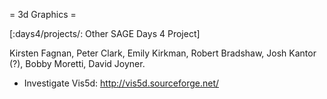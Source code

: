 = 3d Graphics =

[:days4/projects/: Other SAGE Days 4 Project]

Kirsten Fagnan, Peter Clark, Emily Kirkman, Robert Bradshaw, Josh Kantor (?), Bobby Moretti, David Joyner.

 * Investigate Vis5d: http://vis5d.sourceforge.net/
